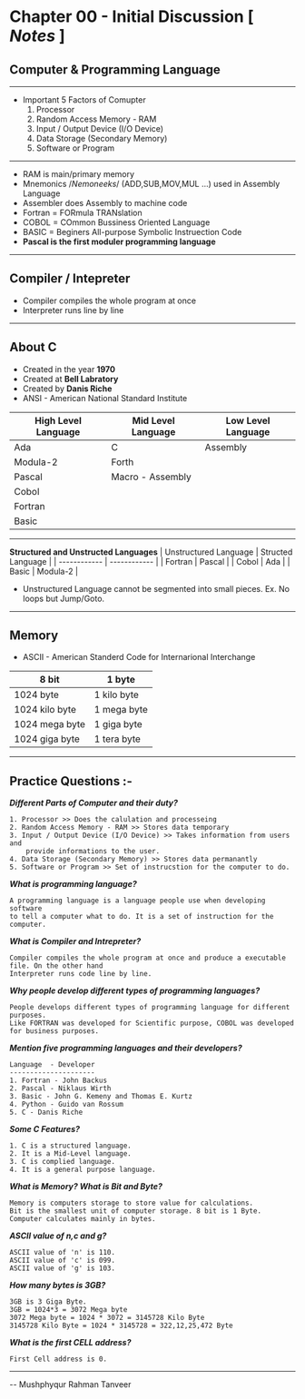 # Chapter 00 - Initial Discussion [ *Notes* ]
##  Computer & Programming Language
****

-  Important 5 Factors of Comupter
    1. Processor
    2. Random Access Memory - RAM
    3. Input / Output Device (I/O Device)
    4. Data Storage (Secondary Memory)
    5. Software or Program
----
- RAM is main/primary memory
- Mnemonics /*Nemoneeks*/ (ADD,SUB,MOV,MUL ...) used in Assembly Language
- Assembler does Assembly to machine code
- Fortran = FORmula TRANslation
- COBOL = COmmon Bussiness Oriented Language
- BASIC = Beginers All-purpose Symbolic Instruection Code
- **Pascal is the first moduler programming language**

----

## Compiler / Intepreter

- Compiler compiles the whole program at once
- Interpreter runs line by line

----

## About C

- Created in the year **1970**
- Created at **Bell Labratory**
- Created by **Danis Riche**
- ANSI - American National Standard Institute

| **High Level Language** | **Mid Level Language** | **Low Level Language** |
| ----------- | ----------- | -------- |
| Ada | C | Assembly
| Modula-2  | Forth |
| Pascal | Macro - Assembly
| Cobol |
| Fortran |
| Basic |
----
**Structured and Unstructed Languages**
| Unstructured Language | Structed Language |
| ------------ | ------------ |
| Fortran | Pascal |
| Cobol | Ada |
| Basic | Modula-2 |

- Unstructured Language cannot be segmented into small pieces. Ex. No loops but Jump/Goto.

-----

## Memory

- ASCII - American Standerd Code for Internarional Interchange

| 8 bit | 1 byte |
| ------------ | ------------ |
| 1024 byte | 1 kilo byte |
| 1024 kilo byte | 1 mega byte |
| 1024 mega byte | 1 giga byte |
| 1024 giga byte | 1 tera byte |

----
## Practice Questions :-

***Different Parts of Computer and their duty?***
```
1. Processor >> Does the calulation and processeing
2. Random Access Memory - RAM >> Stores data temporary
3. Input / Output Device (I/O Device) >> Takes information from users and
    provide informations to the user.
4. Data Storage (Secondary Memory) >> Stores data permanantly
5. Software or Program >> Set of instrucstion for the computer to do.
```

***What is programming language?***
```
A programming language is a language people use when developing software
to tell a computer what to do. It is a set of instruction for the computer.
```

***What is Compiler and Intrepreter?***
```
Compiler compiles the whole program at once and produce a executable file. On the other hand
Interpreter runs code line by line.
```

***Why people develop different types of programming languages?***
```
People develops different types of programming language for different purposes.
Like FORTRAN was developed for Scientific purpose, COBOL was developed for business purposes.
```

***Mention five programming languages and their developers?***
```
Language  - Developer
---------------------
1. Fortran - John Backus
2. Pascal - Niklaus Wirth
3. Basic - John G. Kemeny and Thomas E. Kurtz
4. Python - Guido van Rossum
5. C - Danis Riche
```

***Some C Features?***
```
1. C is a structured language.
2. It is a Mid-Level language.
3. C is complied language.
4. It is a general purpose language.

```

***What is Memory? What is Bit and Byte?***
```
Memory is computers storage to store value for calculations.
Bit is the smallest unit of computer storage. 8 bit is 1 Byte.
Computer calculates mainly in bytes.
```

***ASCII value of n,c and g?***
```
ASCII value of 'n' is 110.
ASCII value of 'c' is 099.
ASCII value of 'g' is 103.
```

***How many bytes is 3GB?***
```
3GB is 3 Giga Byte.
3GB = 1024*3 = 3072 Mega byte
3072 Mega byte = 1024 * 3072 = 3145728 Kilo Byte
3145728 Kilo Byte = 1024 * 3145728 = 322,12,25,472 Byte

```

***What is the first CELL address?***
```
First Cell address is 0.
```

----
-- Mushphyqur Rahman Tanveer
